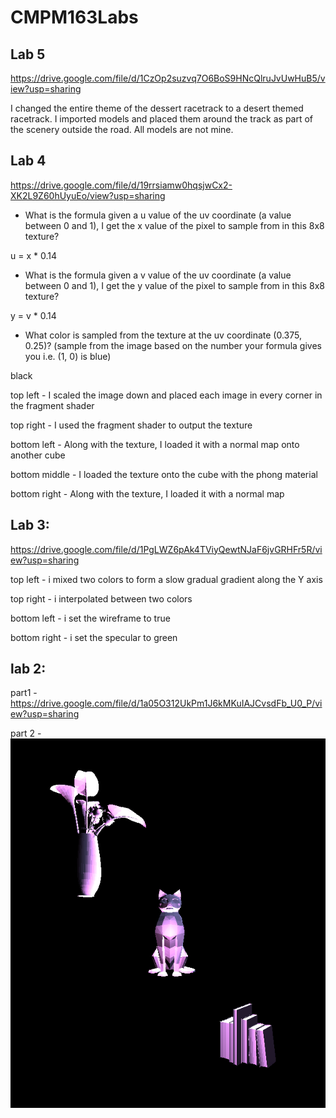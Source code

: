 # CMPM163Labs

## Lab 5 
https://drive.google.com/file/d/1CzOp2suzvq7O6BoS9HNcQlruJvUwHuB5/view?usp=sharing

I changed the entire theme of the dessert racetrack to a desert themed racetrack. I imported models and placed them around the track as part of the scenery outside the road. All models are not mine. 

## Lab 4 
https://drive.google.com/file/d/19rrsiamw0hqsjwCx2-XK2L9Z60hUyuEo/view?usp=sharing

- What is the formula given a u value of the uv coordinate (a value between 0 and 1), I get the x value of the pixel to sample from in this 8x8 texture?

u = x * 0.14

- What is the formula given a v value of the uv coordinate (a value between 0 and 1), I get the y value of the pixel to sample from in this 8x8 texture?

y = v * 0.14

- What color is sampled from the texture at the uv coordinate (0.375, 0.25)? (sample from the image based on the number your formula gives you i.e. (1, 0) is blue)

black

top left - I scaled the image down and placed each image in every corner in the fragment shader

top right - I used the fragment shader to output the texture 

bottom left -  Along with the texture, I loaded it with a normal map onto another cube

bottom middle - I loaded the texture onto the cube with the phong material 

bottom right - Along with the texture, I loaded it with a normal map

## Lab 3: 
https://drive.google.com/file/d/1PgLWZ6pAk4TViyQewtNJaF6jvGRHFr5R/view?usp=sharing

top left - i mixed two colors to form a slow gradual gradient along the Y axis

top right - i interpolated between two colors 

bottom left - i set the wireframe to true 

bottom right - i set the specular to green 

## lab 2:

part1 - https://drive.google.com/file/d/1a05O312UkPm1J6kMKuIAJCvsdFb_U0_P/view?usp=sharing

part 2 - ![](lab2/part2screenshot.png)
